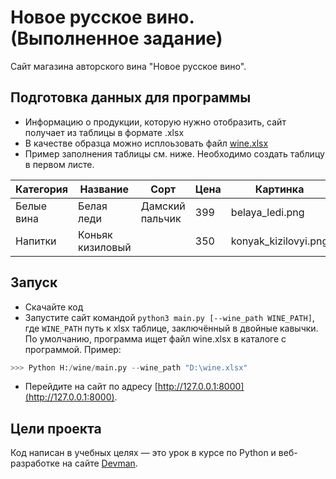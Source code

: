 # Новое русское вино. (Выполненное задание)

Сайт магазина авторского вина "Новое русское вино".

## Подготовка данных для программы
- Информацию о продукции, которую нужно отобразить, сайт получает из таблицы в формате .xlsx
- В качестве образца можно исплоьзовать файл [wine.xlsx](https://github.com/Tenundor/wine/blob/master/wine.xlsx)
- Пример заполнения таблицы см. ниже. Необходимо создать таблицу в первом листе.

Категория | Название | Сорт | Цена | Картинка | Акция
--------- | -------- | ---- | ---- | -------- | -----
Белые вина | Белая леди | Дамский пальчик | 399 | belaya_ledi.png | Выгодное предложение
Напитки | Коньяк кизиловый | | 350 | konyak_kizilovyi.png |

## Запуск

- Скачайте код
- Запустите сайт командой `python3 main.py [--wine_path WINE_PATH]`, где `WINE_PATH` путь к xlsx таблице, заключённый в двойные кавычки. По умолчанию, программа ищет файл wine.xlsx в каталоге с программой. Пример:
```Python
>>> Python H:/wine/main.py --wine_path "D:\wine.xlsx"
```
- Перейдите на сайт по адресу [http://127.0.0.1:8000](http://127.0.0.1:8000).

## Цели проекта

Код написан в учебных целях — это урок в курсе по Python и веб-разработке на сайте [Devman](https://dvmn.org).


